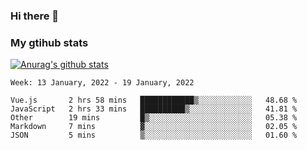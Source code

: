 ### Hi there 👋

### My gtihub stats

[![Anurag's github stats](https://github-readme-stats.vercel.app/api?username=gaozhidong)](https://github.com/gaozhidong/github-readme-stats)

<!--START_SECTION:waka-->
```text
Week: 13 January, 2022 - 19 January, 2022

Vue.js       2 hrs 58 mins   ████████████▒░░░░░░░░░░░░   48.68 % 
JavaScript   2 hrs 33 mins   ██████████▒░░░░░░░░░░░░░░   41.81 % 
Other        19 mins         █▒░░░░░░░░░░░░░░░░░░░░░░░   05.38 % 
Markdown     7 mins          ▓░░░░░░░░░░░░░░░░░░░░░░░░   02.05 % 
JSON         5 mins          ▒░░░░░░░░░░░░░░░░░░░░░░░░   01.60 % 
```
<!--END_SECTION:waka-->